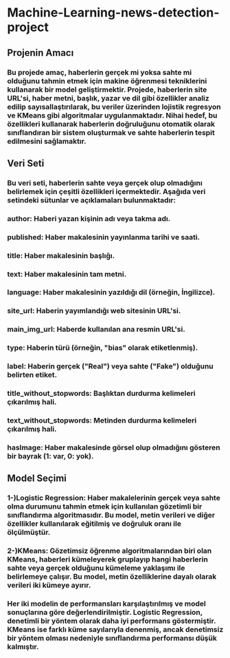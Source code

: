 # Machine-Learning-news-detection-project
## Projenin Amacı
### Bu projede amaç, haberlerin gerçek mi yoksa sahte mi olduğunu tahmin etmek için makine öğrenmesi tekniklerini kullanarak bir model geliştirmektir. Projede, haberlerin site URL'si, haber metni, başlık, yazar ve dil gibi özellikler analiz edilip sayısallaştırılarak, bu veriler üzerinden lojistik regresyon ve KMeans gibi algoritmalar uygulanmaktadır. Nihai hedef, bu özellikleri kullanarak haberlerin doğruluğunu otomatik olarak sınıflandıran bir sistem oluşturmak ve sahte haberlerin tespit edilmesini sağlamaktır.
## Veri Seti
### Bu veri seti, haberlerin sahte veya gerçek olup olmadığını belirlemek için çeşitli özellikleri içermektedir. Aşağıda veri setindeki sütunlar ve açıklamaları bulunmaktadır:
### author: Haberi yazan kişinin adı veya takma adı.
### published: Haber makalesinin yayınlanma tarihi ve saati.
### title: Haber makalesinin başlığı.
### text: Haber makalesinin tam metni.
### language: Haber makalesinin yazıldığı dil (örneğin, İngilizce).
### site_url: Haberin yayımlandığı web sitesinin URL'si.
### main_img_url: Haberde kullanılan ana resmin URL'si.
### type: Haberin türü (örneğin, "bias" olarak etiketlenmiş).
### label: Haberin gerçek ("Real") veya sahte ("Fake") olduğunu belirten etiket.
### title_without_stopwords: Başlıktan durdurma kelimeleri çıkarılmış hali.
### text_without_stopwords: Metinden durdurma kelimeleri çıkarılmış hali.
### hasImage: Haber makalesinde görsel olup olmadığını gösteren bir bayrak (1: var, 0: yok).
## Model Seçimi
### 1-)Logistic Regression: Haber makalelerinin gerçek veya sahte olma durumunu tahmin etmek için kullanılan gözetimli bir sınıflandırma algoritmasıdır. Bu model, metin verileri ve diğer özellikler kullanılarak eğitilmiş ve doğruluk oranı ile ölçülmüştür.

### 2-)KMeans: Gözetimsiz öğrenme algoritmalarından biri olan KMeans, haberleri kümeleyerek gruplayıp hangi haberlerin sahte veya gerçek olduğunu kümeleme yaklaşımı ile belirlemeye çalışır. Bu model, metin özelliklerine dayalı olarak verileri iki kümeye ayırır.

### Her iki modelin de performansları karşılaştırılmış ve model sonuçlarına göre değerlendirilmiştir. Logistic Regression, denetimli bir yöntem olarak daha iyi performans göstermiştir. KMeans ise farklı küme sayılarıyla denenmiş, ancak denetimsiz bir yöntem olması nedeniyle sınıflandırma performansı düşük kalmıştır.
